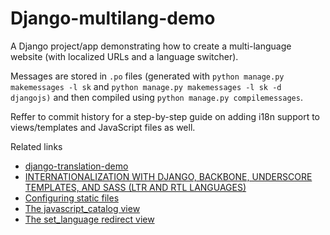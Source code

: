 # Django-multilang-demo

A Django project/app demonstrating how to create a multi-language website (with localized URLs and a language switcher).

Messages are stored in `.po` files (generated with `python manage.py makemessages -l sk` and `python manage.py makemessages -l sk -d djangojs)` and then compiled using `python manage.py compilemessages`.

Reffer to commit history for a step-by-step guide on adding i18n support to views/templates and JavaScript files as well.


Related links
 * [django-translation-demo](https://github.com/radzhome/django-translation-demo)
 * [INTERNATIONALIZATION WITH DJANGO, BACKBONE, UNDERSCORE TEMPLATES, AND SASS (LTR AND RTL LANGUAGES)](http://monicalent.com/blog/2014/08/10/internationalization-with-django-backbone-underscore-template-and-sass-ltr-and-rtl-languages/)
 * [Configuring static files](https://docs.djangoproject.com/en/1.11/howto/static-files/#configuring-static-files)
 * [The javascript_catalog view](https://docs.djangoproject.com/en/1.11/topics/i18n/translation/#the-javascript-catalog-view)
 * [The set_language redirect view](https://docs.djangoproject.com/en/1.11/topics/i18n/translation/#the-set-language-redirect-view)
